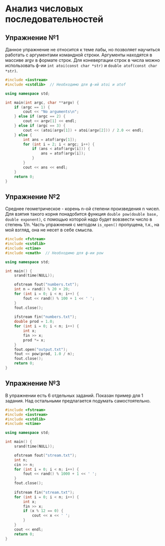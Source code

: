# Анализ числовых последовательностей
## Упражнение №1
Данное упражнение не относится к теме лабы, но позволяет научиться работать с аргументами командной строки. Аргументы находятся в массиве argv в формате строк. Для коневертации строк в числа можно использовать ф-ии `int atoi(const char *str)` и `double atof(const char *str)`.

```cpp
#include <iostream>
#include <cstdlib>  // Необходимо для ф-ий atoi и atof

using namespace std;

int main(int argc, char **argv) {
    if (argc == 1) {
        cout << "No arguments\n";
    } else if (argc == 2) {
        cout << argv[1] << endl;
    } else if (argc == 3) {
        cout << (atoi(argv[1]) + atoi(argv[2])) / 2.0 << endl;
    } else {
        int ans = atof(argv[1]);
        for (int i = 2; i < argc; i++) {
            if (ans < atof(argv[i])) {
                ans = atof(argv[i]);
            }
        }
        cout << ans << endl;
    }
    return 0;
}
```

## Упражнение №2 
Среднее геометрическое - корень n-ой степени произведения n чисел. Для взятия такого корня понадобится функция `double pow(double base, double exponent)`, с помощью которой надо будет вовзвести число в степень 1/n. Часть упражнения с методом `is_open()` пропущена, т.к., на мой взгляд, она не несет в себе смысла.

```cpp
#include <fstream>
#include <cstdlib>
#include <ctime>
#include <cmath>  // Необходимо для ф-ии pow

using namespace std;

int main() {
    srand(time(NULL));

    ofstream fout("numbers.txt");
    int n = rand() % 20 + 20;
    for (int i = 0; i < n; i++) {
        fout << rand() % 100 + 1 << ' ';
    }
    fout.close();
    
    ifstream fin("numbers.txt");
    double prod = 1.0;
    for (int i = 0; i < n; i++) {
        int x;
        fin >> x;
        prod *= x;
    }
    fout.open("output.txt");
    fout << pow(prod, 1.0 / n);
    fout.close();
    return 0;
}
```

## Упражнение №3
В упражнении есть 6 отдельных заданий. Показан пример для 1 задания. Над остальными предлагается подумать самостоятельно.

```cpp
#include <fstream>
#include <iostream>
#include <cstdlib>
#include <ctime>

using namespace std;

int main() {
    srand(time(NULL));

    ofstream fout("stream.txt");
    int n;
    cin >> n;
    for (int i = 0; i < n; i++) {
        fout << rand() % 1000 + 1 << ' ';
    }
    fout.close();
    
    ifstream fin("stream.txt");
    for (int i = 0; i < n; i++) {
        int x;
        fin >> x;
        if (x % 12 == 0) {
            cout << x << ' ';
        }
    }
    cout << endl;
    return 0;
}
```